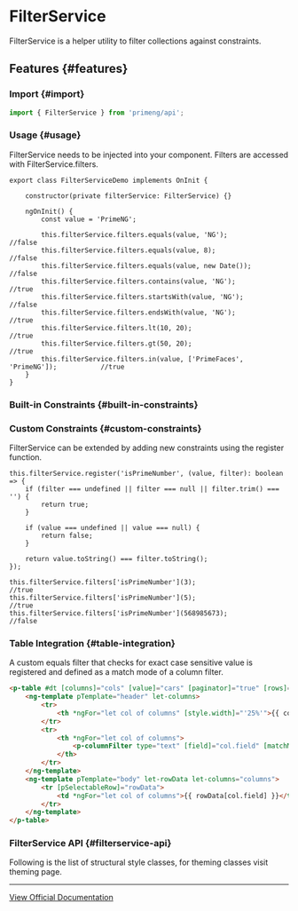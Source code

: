 # FilterService

FilterService is a helper utility to filter collections against constraints.

## Features {#features}

### Import {#import}

```typescript
import { FilterService } from 'primeng/api';
```

### Usage {#usage}

FilterService needs to be injected into your component. Filters are accessed with FilterService.filters.

```text
export class FilterServiceDemo implements OnInit {

    constructor(private filterService: FilterService) {}

    ngOnInit() {
        const value = 'PrimeNG';

        this.filterService.filters.equals(value, 'NG');                            //false
        this.filterService.filters.equals(value, 8);                               //false
        this.filterService.filters.equals(value, new Date());                      //false
        this.filterService.filters.contains(value, 'NG');                          //true
        this.filterService.filters.startsWith(value, 'NG');                        //false
        this.filterService.filters.endsWith(value, 'NG');                          //true
        this.filterService.filters.lt(10, 20);                                     //true
        this.filterService.filters.gt(50, 20);                                     //true
        this.filterService.filters.in(value, ['PrimeFaces', 'PrimeNG']);           //true
    }
}
```

### Built-in Constraints {#built-in-constraints}

### Custom Constraints {#custom-constraints}

FilterService can be extended by adding new constraints using the register function.

```text
this.filterService.register('isPrimeNumber', (value, filter): boolean => {
    if (filter === undefined || filter === null || filter.trim() === '') {
        return true;
    }

    if (value === undefined || value === null) {
        return false;
    }

    return value.toString() === filter.toString();
});

this.filterService.filters['isPrimeNumber'](3);                      //true
this.filterService.filters['isPrimeNumber'](5);                      //true
this.filterService.filters['isPrimeNumber'](568985673);              //false
```

### Table Integration {#table-integration}

A custom equals filter that checks for exact case sensitive value is registered and defined as a match mode of a column filter.

```html
<p-table #dt [columns]="cols" [value]="cars" [paginator]="true" [rows]="10" [tableStyle]="{ 'min-width': '75rem' }">
    <ng-template pTemplate="header" let-columns>
        <tr>
            <th *ngFor="let col of columns" [style.width]="'25%'">{{ col.header }}</th>
        </tr>
        <tr>
            <th *ngFor="let col of columns">
                <p-columnFilter type="text" [field]="col.field" [matchModeOptions]="matchModeOptions" [matchMode]="'custom-equals'" />
            </th>
        </tr>
    </ng-template>
    <ng-template pTemplate="body" let-rowData let-columns="columns">
        <tr [pSelectableRow]="rowData">
            <td *ngFor="let col of columns">{{ rowData[col.field] }}</td>
        </tr>
    </ng-template>
</p-table>
```

### FilterService API {#filterservice-api}

Following is the list of structural style classes, for theming classes visit theming page.

---

[View Official Documentation](https://primeng.org/filterservice)
